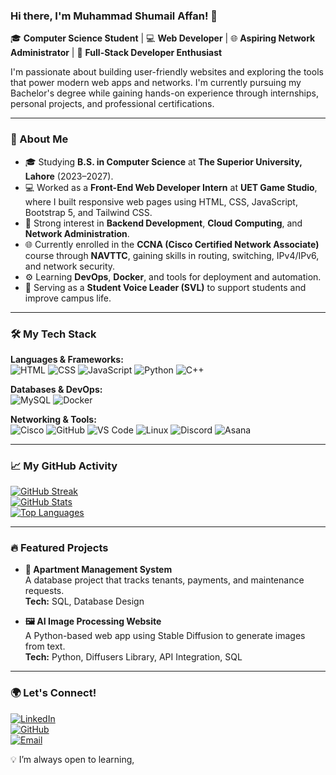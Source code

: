 ### Hi there, I'm Muhammad Shumail Affan! 👋

🎓 **Computer Science Student** | 💻 **Web Developer** | 🌐 **Aspiring Network Administrator** | 🚀 **Full-Stack Developer Enthusiast**

I'm passionate about building user-friendly websites and exploring the tools that power modern web apps and networks. I'm currently pursuing my Bachelor's degree while gaining hands-on experience through internships, personal projects, and professional certifications.

---

### 🚀 About Me

- 🎓 Studying **B.S. in Computer Science** at **The Superior University, Lahore** (2023–2027).
- 💻 Worked as a **Front-End Web Developer Intern** at **UET Game Studio**, where I built responsive web pages using HTML, CSS, JavaScript, Bootstrap 5, and Tailwind CSS.
- 🔧 Strong interest in **Backend Development**, **Cloud Computing**, and **Network Administration**.
- 🌐 Currently enrolled in the **CCNA (Cisco Certified Network Associate)** course through **NAVTTC**, gaining skills in routing, switching, IPv4/IPv6, and network security.
- ⚙️ Learning **DevOps**, **Docker**, and tools for deployment and automation.
- 🎤 Serving as a **Student Voice Leader (SVL)** to support students and improve campus life.

---

### 🛠️ My Tech Stack

**Languages & Frameworks:**  
![HTML](https://img.shields.io/badge/HTML5-E34F26?style=for-the-badge&logo=html5&logoColor=white)
![CSS](https://img.shields.io/badge/CSS3-1572B6?style=for-the-badge&logo=css3&logoColor=white)
![JavaScript](https://img.shields.io/badge/JavaScript-F7DF1E?style=for-the-badge&logo=javascript&logoColor=black)
![Python](https://img.shields.io/badge/Python-3776AB?style=for-the-badge&logo=python&logoColor=white)
![C++](https://img.shields.io/badge/C++-00599C?style=for-the-badge&logo=c%2B%2B&logoColor=white)

**Databases & DevOps:**  
![MySQL](https://img.shields.io/badge/MySQL-4479A1?style=for-the-badge&logo=mysql&logoColor=white)
![Docker](https://img.shields.io/badge/Docker-2496ED?style=for-the-badge&logo=docker&logoColor=white)

**Networking & Tools:**  
![Cisco](https://img.shields.io/badge/Cisco-1BA0D7?style=for-the-badge&logo=cisco&logoColor=white)
![GitHub](https://img.shields.io/badge/GitHub-181717?style=for-the-badge&logo=github&logoColor=white)
![VS Code](https://img.shields.io/badge/VS_Code-007ACC?style=for-the-badge&logo=visual-studio-code&logoColor=white)
![Linux](https://img.shields.io/badge/Linux-FCC624?style=for-the-badge&logo=linux&logoColor=black)
![Discord](https://img.shields.io/badge/Discord-5865F2?style=for-the-badge&logo=discord&logoColor=white)
![Asana](https://img.shields.io/badge/Asana-273347?style=for-the-badge&logo=asana&logoColor=white)

---

### 📈 My GitHub Activity

[![GitHub Streak](https://github-readme-streak-stats.herokuapp.com/?user=ShumailAffan&theme=radical&hide_border=true)](https://git.io/streak-stats)  
[![GitHub Stats](https://github-readme-stats.vercel.app/api?username=ShumailAffan&show_icons=true&theme=radical&hide_border=true)](https://github.com/anuraghazra/github-readme-stats)  
[![Top Languages](https://github-readme-stats.vercel.app/api/top-langs/?username=ShumailAffan&layout=compact&theme=radical&hide_border=true)](https://github.com/anuraghazra/github-readme-stats)

---

### 🔥 Featured Projects

- **🏢 Apartment Management System**  
  A database project that tracks tenants, payments, and maintenance requests.  
  **Tech:** SQL, Database Design

- **🖼 AI Image Processing Website**  
  A Python-based web app using Stable Diffusion to generate images from text.  
  **Tech:** Python, Diffusers Library, API Integration, SQL

---

### 🌍 Let's Connect!

[![LinkedIn](https://img.shields.io/badge/LinkedIn-0A66C2?style=for-the-badge&logo=linkedin&logoColor=white)](https://www.linkedin.com/in/shumail-affan-80179b272/)  
[![GitHub](https://img.shields.io/badge/GitHub-181717?style=for-the-badge&logo=github&logoColor=white)](https://github.com/ShumailAffan)  
[![Email](https://img.shields.io/badge/Email-D14836?style=for-the-badge&logo=gmail&logoColor=white)](mailto:shumailaffan502@gmail.com)

💡 I’m always open to learning,                          
